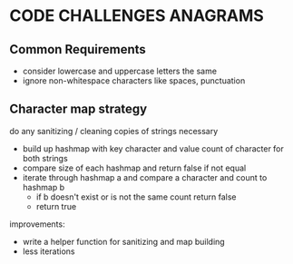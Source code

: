 # CODE CHALLENGES ANAGRAMS

## Common Requirements

- consider lowercase and uppercase letters the same
- ignore non-whitespace characters like spaces, punctuation

## Character map strategy

do any sanitizing / cleaning copies of strings necessary

- build up hashmap with key character and value count of character for both strings
- compare size of each hashmap and return false if not equal
- iterate through hashmap a and compare a character and count to hashmap b
  - if b doesn't exist or is not the same count return false
  - return true

improvements:

- write a helper function for sanitizing and map building
- less iterations
